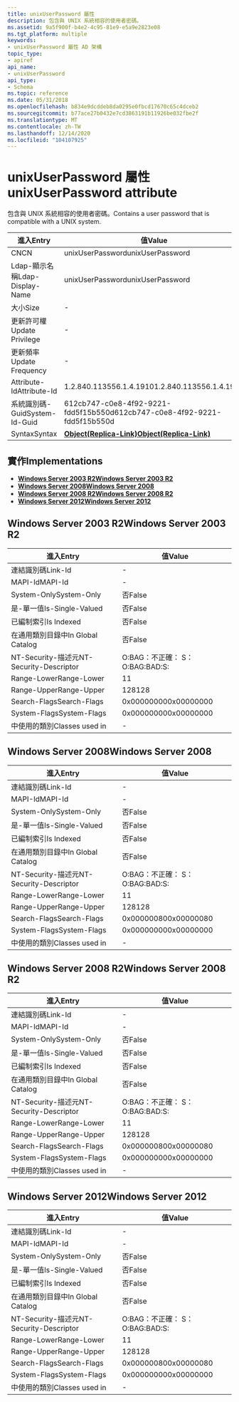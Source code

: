 ```yaml
---
title: unixUserPassword 屬性
description: 包含與 UNIX 系統相容的使用者密碼。
ms.assetid: 9a5f900f-b4e2-4c95-81e9-e5a9e2823e08
ms.tgt_platform: multiple
keywords:
- unixUserPassword 屬性 AD 架構
topic_type:
- apiref
api_name:
- unixUserPassword
api_type:
- Schema
ms.topic: reference
ms.date: 05/31/2018
ms.openlocfilehash: b834e9dcddeb8da0295e0fbcd17670c65c4dceb2
ms.sourcegitcommit: b77ace27b0432e7cd3863191b11926be032fbe2f
ms.translationtype: MT
ms.contentlocale: zh-TW
ms.lasthandoff: 12/14/2020
ms.locfileid: "104107925"
---
```

# <a name="unixuserpassword-attribute"></a><span data-ttu-id="229f1-104">unixUserPassword 屬性</span><span class="sxs-lookup"><span data-stu-id="229f1-104">unixUserPassword attribute</span></span>

<span data-ttu-id="229f1-105">包含與 UNIX 系統相容的使用者密碼。</span><span class="sxs-lookup"><span data-stu-id="229f1-105">Contains a user password that is compatible with a UNIX system.</span></span>



| <span data-ttu-id="229f1-106">進入</span><span class="sxs-lookup"><span data-stu-id="229f1-106">Entry</span></span> | <span data-ttu-id="229f1-107">值</span><span class="sxs-lookup"><span data-stu-id="229f1-107">Value</span></span> |
|-------------------|-------------------------------------------------------|
| <span data-ttu-id="229f1-108">CN</span><span class="sxs-lookup"><span data-stu-id="229f1-108">CN</span></span>                | <span data-ttu-id="229f1-109">unixUserPassword</span><span class="sxs-lookup"><span data-stu-id="229f1-109">unixUserPassword</span></span>                                      |
| <span data-ttu-id="229f1-110">Ldap-顯示名稱</span><span class="sxs-lookup"><span data-stu-id="229f1-110">Ldap-Display-Name</span></span> | <span data-ttu-id="229f1-111">unixUserPassword</span><span class="sxs-lookup"><span data-stu-id="229f1-111">unixUserPassword</span></span>                                      |
| <span data-ttu-id="229f1-112">大小</span><span class="sxs-lookup"><span data-stu-id="229f1-112">Size</span></span>              | \-                                                    |
| <span data-ttu-id="229f1-113">更新許可權</span><span class="sxs-lookup"><span data-stu-id="229f1-113">Update Privilege</span></span>  | \-                                                    |
| <span data-ttu-id="229f1-114">更新頻率</span><span class="sxs-lookup"><span data-stu-id="229f1-114">Update Frequency</span></span>  | \-                                                    |
| <span data-ttu-id="229f1-115">Attribute-Id</span><span class="sxs-lookup"><span data-stu-id="229f1-115">Attribute-Id</span></span>      | <span data-ttu-id="229f1-116">1.2.840.113556.1.4.1910</span><span class="sxs-lookup"><span data-stu-id="229f1-116">1.2.840.113556.1.4.1910</span></span>                               |
| <span data-ttu-id="229f1-117">系統識別碼-Guid</span><span class="sxs-lookup"><span data-stu-id="229f1-117">System-Id-Guid</span></span>    | <span data-ttu-id="229f1-118">612cb747-c0e8-4f92-9221-fdd5f15b550d</span><span class="sxs-lookup"><span data-stu-id="229f1-118">612cb747-c0e8-4f92-9221-fdd5f15b550d</span></span>                  |
| <span data-ttu-id="229f1-119">Syntax</span><span class="sxs-lookup"><span data-stu-id="229f1-119">Syntax</span></span>            | [<span data-ttu-id="229f1-120">**Object(Replica-Link)**</span><span class="sxs-lookup"><span data-stu-id="229f1-120">**Object(Replica-Link)**</span></span>](s-object-replica-link.md) |



## <a name="implementations"></a><span data-ttu-id="229f1-121">實作</span><span class="sxs-lookup"><span data-stu-id="229f1-121">Implementations</span></span>

-   [<span data-ttu-id="229f1-122">**Windows Server 2003 R2**</span><span class="sxs-lookup"><span data-stu-id="229f1-122">**Windows Server 2003 R2**</span></span>](#windows-server-2003-r2)
-   [<span data-ttu-id="229f1-123">**Windows Server 2008**</span><span class="sxs-lookup"><span data-stu-id="229f1-123">**Windows Server 2008**</span></span>](#windows-server-2008)
-   [<span data-ttu-id="229f1-124">**Windows Server 2008 R2**</span><span class="sxs-lookup"><span data-stu-id="229f1-124">**Windows Server 2008 R2**</span></span>](#windows-server-2008-r2)
-   [<span data-ttu-id="229f1-125">**Windows Server 2012**</span><span class="sxs-lookup"><span data-stu-id="229f1-125">**Windows Server 2012**</span></span>](#windows-server-2012)

## <a name="windows-server-2003-r2"></a><span data-ttu-id="229f1-126">Windows Server 2003 R2</span><span class="sxs-lookup"><span data-stu-id="229f1-126">Windows Server 2003 R2</span></span>



| <span data-ttu-id="229f1-127">進入</span><span class="sxs-lookup"><span data-stu-id="229f1-127">Entry</span></span> | <span data-ttu-id="229f1-128">值</span><span class="sxs-lookup"><span data-stu-id="229f1-128">Value</span></span> |
|------------------------|--------------|
| <span data-ttu-id="229f1-129">連結識別碼</span><span class="sxs-lookup"><span data-stu-id="229f1-129">Link-Id</span></span>                | \-           |
| <span data-ttu-id="229f1-130">MAPI-Id</span><span class="sxs-lookup"><span data-stu-id="229f1-130">MAPI-Id</span></span>                | \-           |
| <span data-ttu-id="229f1-131">System-Only</span><span class="sxs-lookup"><span data-stu-id="229f1-131">System-Only</span></span>            | <span data-ttu-id="229f1-132">否</span><span class="sxs-lookup"><span data-stu-id="229f1-132">False</span></span>        |
| <span data-ttu-id="229f1-133">是-單一值</span><span class="sxs-lookup"><span data-stu-id="229f1-133">Is-Single-Valued</span></span>       | <span data-ttu-id="229f1-134">否</span><span class="sxs-lookup"><span data-stu-id="229f1-134">False</span></span>        |
| <span data-ttu-id="229f1-135">已編制索引</span><span class="sxs-lookup"><span data-stu-id="229f1-135">Is Indexed</span></span>             | <span data-ttu-id="229f1-136">否</span><span class="sxs-lookup"><span data-stu-id="229f1-136">False</span></span>        |
| <span data-ttu-id="229f1-137">在通用類別目錄中</span><span class="sxs-lookup"><span data-stu-id="229f1-137">In Global Catalog</span></span>      | <span data-ttu-id="229f1-138">否</span><span class="sxs-lookup"><span data-stu-id="229f1-138">False</span></span>        |
| <span data-ttu-id="229f1-139">NT-Security-描述元</span><span class="sxs-lookup"><span data-stu-id="229f1-139">NT-Security-Descriptor</span></span> | <span data-ttu-id="229f1-140">O:BAG：不正確： S：</span><span class="sxs-lookup"><span data-stu-id="229f1-140">O:BAG:BAD:S:</span></span> |
| <span data-ttu-id="229f1-141">Range-Lower</span><span class="sxs-lookup"><span data-stu-id="229f1-141">Range-Lower</span></span>            | <span data-ttu-id="229f1-142">1</span><span class="sxs-lookup"><span data-stu-id="229f1-142">1</span></span>            |
| <span data-ttu-id="229f1-143">Range-Upper</span><span class="sxs-lookup"><span data-stu-id="229f1-143">Range-Upper</span></span>            | <span data-ttu-id="229f1-144">128</span><span class="sxs-lookup"><span data-stu-id="229f1-144">128</span></span>          |
| <span data-ttu-id="229f1-145">Search-Flags</span><span class="sxs-lookup"><span data-stu-id="229f1-145">Search-Flags</span></span>           | <span data-ttu-id="229f1-146">0x00000000</span><span class="sxs-lookup"><span data-stu-id="229f1-146">0x00000000</span></span>   |
| <span data-ttu-id="229f1-147">System-Flags</span><span class="sxs-lookup"><span data-stu-id="229f1-147">System-Flags</span></span>           | <span data-ttu-id="229f1-148">0x00000000</span><span class="sxs-lookup"><span data-stu-id="229f1-148">0x00000000</span></span>   |
| <span data-ttu-id="229f1-149">中使用的類別</span><span class="sxs-lookup"><span data-stu-id="229f1-149">Classes used in</span></span>        | \-           |



## <a name="windows-server-2008"></a><span data-ttu-id="229f1-150">Windows Server 2008</span><span class="sxs-lookup"><span data-stu-id="229f1-150">Windows Server 2008</span></span>



| <span data-ttu-id="229f1-151">進入</span><span class="sxs-lookup"><span data-stu-id="229f1-151">Entry</span></span> | <span data-ttu-id="229f1-152">值</span><span class="sxs-lookup"><span data-stu-id="229f1-152">Value</span></span> |
|------------------------|--------------|
| <span data-ttu-id="229f1-153">連結識別碼</span><span class="sxs-lookup"><span data-stu-id="229f1-153">Link-Id</span></span>                | \-           |
| <span data-ttu-id="229f1-154">MAPI-Id</span><span class="sxs-lookup"><span data-stu-id="229f1-154">MAPI-Id</span></span>                | \-           |
| <span data-ttu-id="229f1-155">System-Only</span><span class="sxs-lookup"><span data-stu-id="229f1-155">System-Only</span></span>            | <span data-ttu-id="229f1-156">否</span><span class="sxs-lookup"><span data-stu-id="229f1-156">False</span></span>        |
| <span data-ttu-id="229f1-157">是-單一值</span><span class="sxs-lookup"><span data-stu-id="229f1-157">Is-Single-Valued</span></span>       | <span data-ttu-id="229f1-158">否</span><span class="sxs-lookup"><span data-stu-id="229f1-158">False</span></span>        |
| <span data-ttu-id="229f1-159">已編制索引</span><span class="sxs-lookup"><span data-stu-id="229f1-159">Is Indexed</span></span>             | <span data-ttu-id="229f1-160">否</span><span class="sxs-lookup"><span data-stu-id="229f1-160">False</span></span>        |
| <span data-ttu-id="229f1-161">在通用類別目錄中</span><span class="sxs-lookup"><span data-stu-id="229f1-161">In Global Catalog</span></span>      | <span data-ttu-id="229f1-162">否</span><span class="sxs-lookup"><span data-stu-id="229f1-162">False</span></span>        |
| <span data-ttu-id="229f1-163">NT-Security-描述元</span><span class="sxs-lookup"><span data-stu-id="229f1-163">NT-Security-Descriptor</span></span> | <span data-ttu-id="229f1-164">O:BAG：不正確： S：</span><span class="sxs-lookup"><span data-stu-id="229f1-164">O:BAG:BAD:S:</span></span> |
| <span data-ttu-id="229f1-165">Range-Lower</span><span class="sxs-lookup"><span data-stu-id="229f1-165">Range-Lower</span></span>            | <span data-ttu-id="229f1-166">1</span><span class="sxs-lookup"><span data-stu-id="229f1-166">1</span></span>            |
| <span data-ttu-id="229f1-167">Range-Upper</span><span class="sxs-lookup"><span data-stu-id="229f1-167">Range-Upper</span></span>            | <span data-ttu-id="229f1-168">128</span><span class="sxs-lookup"><span data-stu-id="229f1-168">128</span></span>          |
| <span data-ttu-id="229f1-169">Search-Flags</span><span class="sxs-lookup"><span data-stu-id="229f1-169">Search-Flags</span></span>           | <span data-ttu-id="229f1-170">0x00000080</span><span class="sxs-lookup"><span data-stu-id="229f1-170">0x00000080</span></span>   |
| <span data-ttu-id="229f1-171">System-Flags</span><span class="sxs-lookup"><span data-stu-id="229f1-171">System-Flags</span></span>           | <span data-ttu-id="229f1-172">0x00000000</span><span class="sxs-lookup"><span data-stu-id="229f1-172">0x00000000</span></span>   |
| <span data-ttu-id="229f1-173">中使用的類別</span><span class="sxs-lookup"><span data-stu-id="229f1-173">Classes used in</span></span>        | \-           |



## <a name="windows-server-2008-r2"></a><span data-ttu-id="229f1-174">Windows Server 2008 R2</span><span class="sxs-lookup"><span data-stu-id="229f1-174">Windows Server 2008 R2</span></span>



| <span data-ttu-id="229f1-175">進入</span><span class="sxs-lookup"><span data-stu-id="229f1-175">Entry</span></span> | <span data-ttu-id="229f1-176">值</span><span class="sxs-lookup"><span data-stu-id="229f1-176">Value</span></span> |
|------------------------|--------------|
| <span data-ttu-id="229f1-177">連結識別碼</span><span class="sxs-lookup"><span data-stu-id="229f1-177">Link-Id</span></span>                | \-           |
| <span data-ttu-id="229f1-178">MAPI-Id</span><span class="sxs-lookup"><span data-stu-id="229f1-178">MAPI-Id</span></span>                | \-           |
| <span data-ttu-id="229f1-179">System-Only</span><span class="sxs-lookup"><span data-stu-id="229f1-179">System-Only</span></span>            | <span data-ttu-id="229f1-180">否</span><span class="sxs-lookup"><span data-stu-id="229f1-180">False</span></span>        |
| <span data-ttu-id="229f1-181">是-單一值</span><span class="sxs-lookup"><span data-stu-id="229f1-181">Is-Single-Valued</span></span>       | <span data-ttu-id="229f1-182">否</span><span class="sxs-lookup"><span data-stu-id="229f1-182">False</span></span>        |
| <span data-ttu-id="229f1-183">已編制索引</span><span class="sxs-lookup"><span data-stu-id="229f1-183">Is Indexed</span></span>             | <span data-ttu-id="229f1-184">否</span><span class="sxs-lookup"><span data-stu-id="229f1-184">False</span></span>        |
| <span data-ttu-id="229f1-185">在通用類別目錄中</span><span class="sxs-lookup"><span data-stu-id="229f1-185">In Global Catalog</span></span>      | <span data-ttu-id="229f1-186">否</span><span class="sxs-lookup"><span data-stu-id="229f1-186">False</span></span>        |
| <span data-ttu-id="229f1-187">NT-Security-描述元</span><span class="sxs-lookup"><span data-stu-id="229f1-187">NT-Security-Descriptor</span></span> | <span data-ttu-id="229f1-188">O:BAG：不正確： S：</span><span class="sxs-lookup"><span data-stu-id="229f1-188">O:BAG:BAD:S:</span></span> |
| <span data-ttu-id="229f1-189">Range-Lower</span><span class="sxs-lookup"><span data-stu-id="229f1-189">Range-Lower</span></span>            | <span data-ttu-id="229f1-190">1</span><span class="sxs-lookup"><span data-stu-id="229f1-190">1</span></span>            |
| <span data-ttu-id="229f1-191">Range-Upper</span><span class="sxs-lookup"><span data-stu-id="229f1-191">Range-Upper</span></span>            | <span data-ttu-id="229f1-192">128</span><span class="sxs-lookup"><span data-stu-id="229f1-192">128</span></span>          |
| <span data-ttu-id="229f1-193">Search-Flags</span><span class="sxs-lookup"><span data-stu-id="229f1-193">Search-Flags</span></span>           | <span data-ttu-id="229f1-194">0x00000080</span><span class="sxs-lookup"><span data-stu-id="229f1-194">0x00000080</span></span>   |
| <span data-ttu-id="229f1-195">System-Flags</span><span class="sxs-lookup"><span data-stu-id="229f1-195">System-Flags</span></span>           | <span data-ttu-id="229f1-196">0x00000000</span><span class="sxs-lookup"><span data-stu-id="229f1-196">0x00000000</span></span>   |
| <span data-ttu-id="229f1-197">中使用的類別</span><span class="sxs-lookup"><span data-stu-id="229f1-197">Classes used in</span></span>        | \-           |



## <a name="windows-server-2012"></a><span data-ttu-id="229f1-198">Windows Server 2012</span><span class="sxs-lookup"><span data-stu-id="229f1-198">Windows Server 2012</span></span>



| <span data-ttu-id="229f1-199">進入</span><span class="sxs-lookup"><span data-stu-id="229f1-199">Entry</span></span> | <span data-ttu-id="229f1-200">值</span><span class="sxs-lookup"><span data-stu-id="229f1-200">Value</span></span> |
|------------------------|--------------|
| <span data-ttu-id="229f1-201">連結識別碼</span><span class="sxs-lookup"><span data-stu-id="229f1-201">Link-Id</span></span>                | \-           |
| <span data-ttu-id="229f1-202">MAPI-Id</span><span class="sxs-lookup"><span data-stu-id="229f1-202">MAPI-Id</span></span>                | \-           |
| <span data-ttu-id="229f1-203">System-Only</span><span class="sxs-lookup"><span data-stu-id="229f1-203">System-Only</span></span>            | <span data-ttu-id="229f1-204">否</span><span class="sxs-lookup"><span data-stu-id="229f1-204">False</span></span>        |
| <span data-ttu-id="229f1-205">是-單一值</span><span class="sxs-lookup"><span data-stu-id="229f1-205">Is-Single-Valued</span></span>       | <span data-ttu-id="229f1-206">否</span><span class="sxs-lookup"><span data-stu-id="229f1-206">False</span></span>        |
| <span data-ttu-id="229f1-207">已編制索引</span><span class="sxs-lookup"><span data-stu-id="229f1-207">Is Indexed</span></span>             | <span data-ttu-id="229f1-208">否</span><span class="sxs-lookup"><span data-stu-id="229f1-208">False</span></span>        |
| <span data-ttu-id="229f1-209">在通用類別目錄中</span><span class="sxs-lookup"><span data-stu-id="229f1-209">In Global Catalog</span></span>      | <span data-ttu-id="229f1-210">否</span><span class="sxs-lookup"><span data-stu-id="229f1-210">False</span></span>        |
| <span data-ttu-id="229f1-211">NT-Security-描述元</span><span class="sxs-lookup"><span data-stu-id="229f1-211">NT-Security-Descriptor</span></span> | <span data-ttu-id="229f1-212">O:BAG：不正確： S：</span><span class="sxs-lookup"><span data-stu-id="229f1-212">O:BAG:BAD:S:</span></span> |
| <span data-ttu-id="229f1-213">Range-Lower</span><span class="sxs-lookup"><span data-stu-id="229f1-213">Range-Lower</span></span>            | <span data-ttu-id="229f1-214">1</span><span class="sxs-lookup"><span data-stu-id="229f1-214">1</span></span>            |
| <span data-ttu-id="229f1-215">Range-Upper</span><span class="sxs-lookup"><span data-stu-id="229f1-215">Range-Upper</span></span>            | <span data-ttu-id="229f1-216">128</span><span class="sxs-lookup"><span data-stu-id="229f1-216">128</span></span>          |
| <span data-ttu-id="229f1-217">Search-Flags</span><span class="sxs-lookup"><span data-stu-id="229f1-217">Search-Flags</span></span>           | <span data-ttu-id="229f1-218">0x00000080</span><span class="sxs-lookup"><span data-stu-id="229f1-218">0x00000080</span></span>   |
| <span data-ttu-id="229f1-219">System-Flags</span><span class="sxs-lookup"><span data-stu-id="229f1-219">System-Flags</span></span>           | <span data-ttu-id="229f1-220">0x00000000</span><span class="sxs-lookup"><span data-stu-id="229f1-220">0x00000000</span></span>   |
| <span data-ttu-id="229f1-221">中使用的類別</span><span class="sxs-lookup"><span data-stu-id="229f1-221">Classes used in</span></span>        | \-           |



 

 




